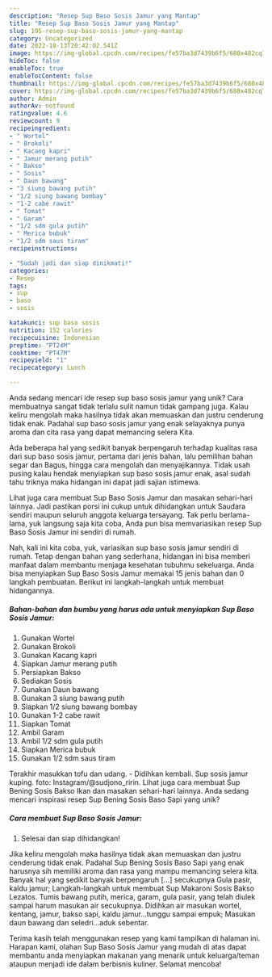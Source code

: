 ```yaml
---
description: "Resep Sup Baso Sosis Jamur yang Mantap"
title: "Resep Sup Baso Sosis Jamur yang Mantap"
slug: 195-resep-sup-baso-sosis-jamur-yang-mantap
category: Uncategorized
date: 2022-10-13T20:42:02.541Z
image: https://img-global.cpcdn.com/recipes/fe57ba3d7439b6f5/680x482cq70/sup-baso-sosis-jamur-foto-resep-utama.jpg
hideToc: false
enableToc: true
enableTocContent: false
thumbnail: https://img-global.cpcdn.com/recipes/fe57ba3d7439b6f5/680x482cq70/sup-baso-sosis-jamur-foto-resep-utama.jpg
cover: https://img-global.cpcdn.com/recipes/fe57ba3d7439b6f5/680x482cq70/sup-baso-sosis-jamur-foto-resep-utama.jpg
author: Admin
authorAv: notfound
ratingvalue: 4.6
reviewcount: 9
recipeingredient:
- " Wortel"
- " Brokoli"
- " Kacang kapri"
- " Jamur merang putih"
- " Bakso"
- " Sosis"
- " Daun bawang"
- "3 siung bawang putih"
- "1/2 siung bawang bombay"
- "1-2 cabe rawit"
- " Tomat"
- " Garam"
- "1/2 sdm gula putih"
- " Merica bubuk"
- "1/2 sdm saus tiram"
recipeinstructions:

- "Sudah jadi dan siap dinikmati!"
categories:
- Resep
tags:
- sup
- baso
- sosis

katakunci: sup baso sosis 
nutrition: 152 calories
recipecuisine: Indonesian
preptime: "PT24M"
cooktime: "PT47M"
recipeyield: "1"
recipecategory: Lunch

---
```





Anda sedang mencari ide resep sup baso sosis jamur yang unik? Cara membuatnya sangat tidak terlalu sulit namun tidak gampang juga. Kalau keliru mengolah maka hasilnya tidak akan memuaskan dan justru cenderung tidak enak. Padahal sup baso sosis jamur yang enak selayaknya punya aroma dan cita rasa yang dapat memancing selera Kita.





Ada beberapa hal yang sedikit banyak berpengaruh terhadap kualitas rasa dari sup baso sosis jamur, pertama dari jenis bahan, lalu pemilihan bahan segar dan Bagus, hingga cara mengolah dan menyajikannya. Tidak usah pusing kalau hendak menyiapkan sup baso sosis jamur enak,      asal sudah tahu triknya maka hidangan ini dapat jadi sajian istimewa.














Lihat juga cara membuat Sup Baso Sosis Jamur dan masakan sehari-hari lainnya. Jadi pastikan porsi ini cukup untuk dihidangkan untuk Saudara sendiri maupun seluruh anggota keluarga tersayang. Tak perlu berlama-lama, yuk langsung saja kita coba, Anda pun bisa memvariasikan resep Sup Baso Sosis Jamur ini sendiri di rumah.






Nah, kali ini kita coba, yuk, variasikan sup baso sosis jamur sendiri di rumah. Tetap dengan bahan yang sederhana, hidangan ini bisa memberi manfaat dalam membantu menjaga kesehatan tubuhmu sekeluarga. Anda bisa menyiapkan Sup Baso Sosis Jamur memakai 15 jenis bahan dan 0 langkah pembuatan. Berikut ini langkah-langkah untuk membuat hidangannya.

<!--inarticleads1-->

##### Bahan-bahan dan bumbu yang harus ada untuk menyiapkan Sup Baso Sosis Jamur:

1. Gunakan  Wortel
1. Gunakan  Brokoli
1. Gunakan  Kacang kapri
1. Siapkan  Jamur merang putih
1. Persiapkan  Bakso
1. Sediakan  Sosis
1. Gunakan  Daun bawang
1. Gunakan 3 siung bawang putih
1. Siapkan 1/2 siung bawang bombay
1. Gunakan 1-2 cabe rawit
1. Siapkan  Tomat
1. Ambil  Garam
1. Ambil 1/2 sdm gula putih
1. Siapkan  Merica bubuk
1. Gunakan 1/2 sdm saus tiram


Terakhir masukkan tofu dan udang. - Didihkan kembali. Sup sosis jamur kuping. foto: Instagram/@sudjono_ririn. Lihat juga cara membuat Sup Bening Sosis Bakso Ikan dan masakan sehari-hari lainnya. Anda sedang mencari inspirasi resep Sup Bening Sosis Baso Sapi yang unik? 

<!--inarticleads2-->

##### Cara membuat Sup Baso Sosis Jamur:


1. Selesai dan siap dihidangkan!

Jika keliru mengolah maka hasilnya tidak akan memuaskan dan justru cenderung tidak enak. Padahal Sup Bening Sosis Baso Sapi yang enak harusnya sih memiliki aroma dan rasa yang mampu memancing selera kita. Banyak hal yang sedikit banyak berpengaruh […] secukupnya Gula pasir, kaldu jamur; Langkah-langkah untuk membuat Sup Makaroni Sosis Bakso Lezatos. Tumis bawang putih, merica, garam, gula pasir, yang telah diulek sampai harum masukan air secukupnya. Didihkan air masukan wortel, kentang, jamur, bakso sapi, kaldu jamur…tunggu sampai empuk; Masukan daun bawang dan seledri…aduk sebentar. 

Terima kasih telah menggunakan resep yang kami tampilkan di halaman ini. Harapan kami, olahan Sup Baso Sosis Jamur yang mudah di atas dapat membantu anda menyiapkan makanan yang menarik untuk keluarga/teman ataupun menjadi ide dalam berbisnis kuliner. Selamat mencoba!
